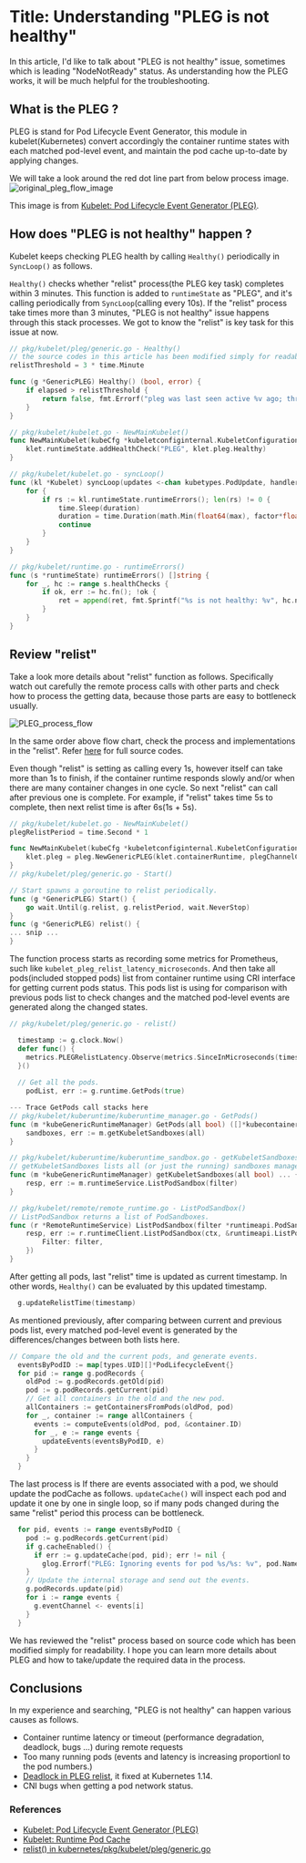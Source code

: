# Title: Understanding "PLEG is not healthy"

In this article, I'd like to talk about "PLEG is not healthy" issue, sometimes which is leading "NodeNotReady" status. 
As understanding how the PLEG works, it will be much helpful for the troubleshooting.

## What is the PLEG ?

PLEG is stand for Pod Lifecycle Event Generator, 
this module in kubelet(Kubernetes) convert accordingly the container runtime states with each matched pod-level event,
and maintain the pod cache up-to-date by applying changes.

We will take a look around the red dot line part from below process image.
![original_pleg_flow_image](https://github.com/bysnupy/blog/blob/master/kubernetes/orig-pleg.png)

This image is from [Kubelet: Pod Lifecycle Event Generator (PLEG)](https://github.com/kubernetes/community/blob/master/contributors/design-proposals/node/pod-lifecycle-event-generator.md).

## How does "PLEG is not healthy" happen ?
Kubelet keeps checking PLEG health by calling `Healthy()` periodically in `SyncLoop()` as follows. 

`Healthy()` checks whether "relist" process(the PLEG key task) completes within 3 minutes.
This function is added to `runtimeState` as "PLEG", and it's calling periodically from `SyncLoop`(calling every 10s). 
If the "relist" process take times more than 3 minutes, "PLEG is not healthy" issue happens through this stack processes.
We got to know the "relist" is key task for this issue at now.

```go
// pkg/kubelet/pleg/generic.go - Healthy()
// the source codes in this article has been modified simply for readability.
relistThreshold = 3 * time.Minute

func (g *GenericPLEG) Healthy() (bool, error) {
	if elapsed > relistThreshold {
		return false, fmt.Errorf("pleg was last seen active %v ago; threshold is %v", elapsed, relistThreshold)
	}
}

// pkg/kubelet/kubelet.go - NewMainKubelet()
func NewMainKubelet(kubeCfg *kubeletconfiginternal.KubeletConfiguration, ... {
	klet.runtimeState.addHealthCheck("PLEG", klet.pleg.Healthy)
}

// pkg/kubelet/kubelet.go - syncLoop()
func (kl *Kubelet) syncLoop(updates <-chan kubetypes.PodUpdate, handler SyncHandler) ... {
	for {
		if rs := kl.runtimeState.runtimeErrors(); len(rs) != 0 {
			time.Sleep(duration)
			duration = time.Duration(math.Min(float64(max), factor*float64(duration)))
			continue
		}
	}
}

// pkg/kubelet/runtime.go - runtimeErrors()
func (s *runtimeState) runtimeErrors() []string {
	for _, hc := range s.healthChecks {
		if ok, err := hc.fn(); !ok {
			ret = append(ret, fmt.Sprintf("%s is not healthy: %v", hc.name, err))
		}
	}
}
```

## Review "relist"

Take a look more details about "relist" function as follows. 
Specifically watch out carefully the remote process calls with other parts and check how to process the getting data,
because those parts are easy to bottleneck usually.

![PLEG_process_flow](https://github.com/bysnupy/blog/blob/master/kubernetes/PLEG.png)

In the same order above flow chart, check the process and implementations in the "relist". Refer [here](https://github.com/openshift/origin/blob/release-3.11/vendor/k8s.io/kubernetes/pkg/kubelet/pleg/generic.go#L180-L284) for full source codes.

Even though "relist" is setting as calling every 1s, however itself can take more than 1s to finish, 
if the container runtime responds slowly and/or when there are many container changes in one cycle.
So next "relist" can call after previous one is complete. 
For example, if "relist" takes time 5s to complete, then next relist time is after 6s(1s + 5s).

```go
// pkg/kubelet/kubelet.go - NewMainKubelet()
plegRelistPeriod = time.Second * 1

func NewMainKubelet(kubeCfg *kubeletconfiginternal.KubeletConfiguration, ... {
	klet.pleg = pleg.NewGenericPLEG(klet.containerRuntime, plegChannelCapacity, plegRelistPeriod, klet.podCache, clock.RealClock{})
}
// pkg/kubelet/pleg/generic.go - Start()

// Start spawns a goroutine to relist periodically.
func (g *GenericPLEG) Start() {
	go wait.Until(g.relist, g.relistPeriod, wait.NeverStop)
}
func (g *GenericPLEG) relist() {
... snip ...
}
```

The function process starts as recording some metrics for Prometheus, such like `kubelet_pleg_relist_latency_microseconds`.
And then take all pods(included stopped pods) list from container runtime using CRI interface for getting current pods status.
This pods list is using for comparison with previous pods list to check changes and the matched pod-level events are generated along the changed states.

```go
// pkg/kubelet/pleg/generic.go - relist()

  timestamp := g.clock.Now()
  defer func() {
    metrics.PLEGRelistLatency.Observe(metrics.SinceInMicroseconds(timestamp))
  }()
  
  // Get all the pods.
	podList, err := g.runtime.GetPods(true)

--- Trace GetPods call stacks here
// pkg/kubelet/kuberuntime/kuberuntime_manager.go - GetPods()
func (m *kubeGenericRuntimeManager) GetPods(all bool) ([]*kubecontainer.Pod, error) {
	sandboxes, err := m.getKubeletSandboxes(all)
}

// pkg/kubelet/kuberuntime/kuberuntime_sandbox.go - getKubeletSandboxes()
// getKubeletSandboxes lists all (or just the running) sandboxes managed by kubelet.
func (m *kubeGenericRuntimeManager) getKubeletSandboxes(all bool) ... {
	resp, err := m.runtimeService.ListPodSandbox(filter)
}

// pkg/kubelet/remote/remote_runtime.go - ListPodSandbox()
// ListPodSandbox returns a list of PodSandboxes.
func (r *RemoteRuntimeService) ListPodSandbox(filter *runtimeapi.PodSandboxFilter) ([]*runtimeapi.PodSandbox, error) {
	resp, err := r.runtimeClient.ListPodSandbox(ctx, &runtimeapi.ListPodSandboxRequest{
		Filter: filter,
	})
}
```

After getting all pods, last "relist" time is updated as current timestamp. In other words, `Healthy()` can be evaluated by this updated timestamp.

```go
  g.updateRelistTime(timestamp)
```

As mentioned previously, after comparing between current and previous pods list, 
every matched pod-level event is generated by the differences/changes between both lists here.
```go
// Compare the old and the current pods, and generate events.
  eventsByPodID := map[types.UID][]*PodLifecycleEvent{}
  for pid := range g.podRecords {
    oldPod := g.podRecords.getOld(pid)
    pod := g.podRecords.getCurrent(pid)
    // Get all containers in the old and the new pod.
    allContainers := getContainersFromPods(oldPod, pod)
    for _, container := range allContainers {
      events := computeEvents(oldPod, pod, &container.ID)
      for _, e := range events {
        updateEvents(eventsByPodID, e)
      }
    }
  }
```

The last process is If there are events associated with a pod, we should update the podCache as follows.
`updateCache()` will inspect each pod and update it one by one in single loop, 
so if many pods changed during the same "relist" period this process can be bottleneck.

```go
  for pid, events := range eventsByPodID {
    pod := g.podRecords.getCurrent(pid)
    if g.cacheEnabled() {
      if err := g.updateCache(pod, pid); err != nil {
        glog.Errorf("PLEG: Ignoring events for pod %s/%s: %v", pod.Name, pod.Namespace, err)
    }
    // Update the internal storage and send out the events.
    g.podRecords.update(pid)
    for i := range events {
      g.eventChannel <- events[i]
    }
  }
```

We has reviewed the "relist" process based on source code which has been modified simply for readability.
I hope you can learn more details about PLEG and how to take/update the required data in the process.

## Conclusions
In my experience and searching, "PLEG is not healthy" can happen various causes as follows.

- Container runtime latency or timeout (performance degradation, deadlock, bugs ...) during remote requests
- Too many running pods (events and latency is increasing proportionl to the pod numbers.)
- [Deadlock in PLEG relist](https://github.com/kubergitetes/kubernetes/issues/72482), it fixed at Kubernetes 1.14.
- CNI bugs when getting a pod network status.

### References
- [Kubelet: Pod Lifecycle Event Generator (PLEG)](https://github.com/kubernetes/community/blob/master/contributors/design-proposals/node/pod-lifecycle-event-generator.md)
- [Kubelet: Runtime Pod Cache](https://github.com/kubernetes/community/blob/master/contributors/design-proposals/node/runtime-pod-cache.md)
- [relist() in kubernetes/pkg/kubelet/pleg/generic.go](https://github.com/openshift/origin/blob/release-3.11/vendor/k8s.io/kubernetes/pkg/kubelet/pleg/generic.go#L180-L284)
